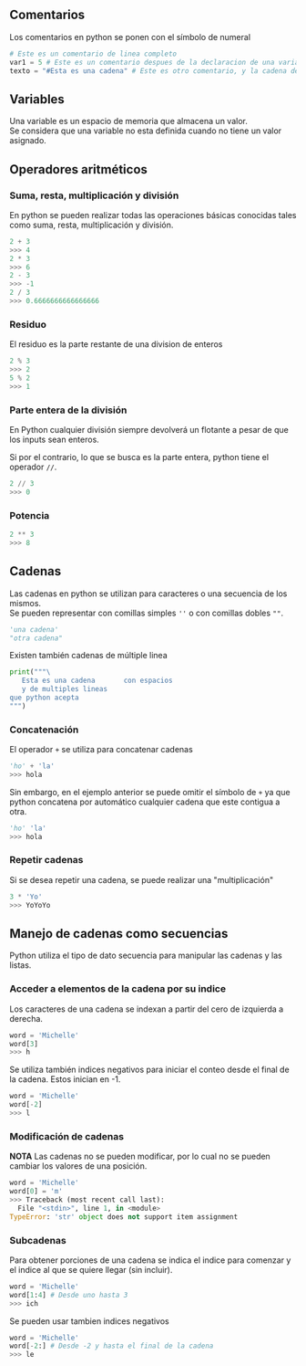 ## Comentarios

Los comentarios en python se ponen con el símbolo de numeral

```python
# Este es un comentario de linea completo
var1 = 5 # Este es un comentario despues de la declaracion de una variable
texto = "#Esta es una cadena" # Este es otro comentario, y la cadena definida, se va a reconocer apesar de tener un numeral
```

## Variables

Una variable es un espacio de memoria que almacena un valor.  
Se considera que una variable no esta definida cuando no tiene un valor asignado.

## Operadores aritméticos

### Suma, resta, multiplicación y división
En python se pueden realizar todas las operaciones básicas conocidas tales como suma, resta, multiplicación y división.

```python
2 + 3
>>> 4
2 * 3
>>> 6
2 - 3
>>> -1
2 / 3
>>> 0.6666666666666666
```

### Residuo

El residuo es la parte restante de una division de enteros

```python
2 % 3
>>> 2
5 % 2
>>> 1
```

### Parte entera de la división

En Python cualquier división siempre devolverá un flotante a pesar de que los inputs sean enteros.

Si por el contrario, lo que se busca es la parte entera, python tiene el operador `//`.

```python
2 // 3
>>> 0
```

### Potencia

```python
2 ** 3
>>> 8
```

## Cadenas

Las cadenas en python se utilizan para caracteres o una secuencia de los mismos.  
Se pueden representar con comillas simples `''` o con comillas dobles `""`.  

```python
'una cadena'
"otra cadena"
```

Existen también cadenas de múltiple linea

```python
print("""\
   Esta es una cadena       con espacios
   y de multiples lineas
que python acepta
""")
```

### Concatenación

El operador `+` se utiliza para concatenar cadenas

```python
'ho' + 'la'
>>> hola
```

Sin embargo, en el ejemplo anterior se puede omitir el símbolo de `+` ya que python concatena por automático cualquier cadena que este contigua a otra.

```python
'ho' 'la'
>>> hola
```

### Repetir cadenas

Si se desea repetir una cadena, se puede realizar una "multiplicación"

```python
3 * 'Yo'
>>> YoYoYo
```

## Manejo de cadenas como secuencias

Python utiliza el tipo de dato secuencia para manipular las cadenas y las listas.

### Acceder a elementos de la cadena por su indice

Los caracteres de una cadena se indexan a partir del cero de izquierda a derecha.  

```python
word = 'Michelle'
word[3]
>>> h
```

Se utiliza también indices negativos para iniciar el conteo desde el final de la cadena. Estos inician en -1.

```python
word = 'Michelle'
word[-2]
>>> l
```

### Modificación de cadenas

**NOTA** Las cadenas no se pueden modificar, por lo cual no se pueden cambiar los valores de una posición.

```python
word = 'Michelle'
word[0] = 'm'
>>> Traceback (most recent call last):
  File "<stdin>", line 1, in <module>
TypeError: 'str' object does not support item assignment
```

### Subcadenas

Para obtener porciones de una cadena se indica el indice para comenzar y el indice al que se quiere llegar (sin incluir).

```python
word = 'Michelle'
word[1:4] # Desde uno hasta 3
>>> ich
```

Se pueden usar tambien indices negativos

```python
word = 'Michelle'
word[-2:] # Desde -2 y hasta el final de la cadena
>>> le
```
